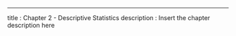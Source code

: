 ---
title       : Chapter 2 - Descriptive Statistics
description : Insert the chapter description here